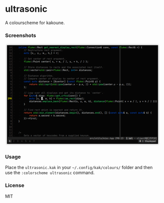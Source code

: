 # ultrasonic
A colourscheme for kakoune.

### Screenshots
![screenshot](cpp.png)

### Usage
Place the `ultrasonic.kak` in your `~/.config/kak/colours/` folder and then use the `:colorscheme ultrasonic` command.

### License
MIT
